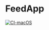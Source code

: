 # FeedApp

[![CI-macOS](https://github.com/kuzeng/FeedApp/actions/workflows/CI.yml/badge.svg)](https://github.com/kuzeng/FeedApp/actions/workflows/CI.yml)